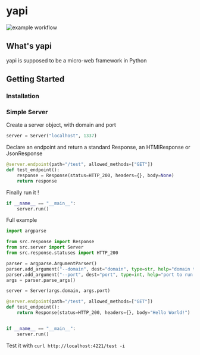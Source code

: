 # yapi    
 
![example workflow](https://github.com/duranbe/yapi/actions/workflows/test.yml/badge.svg)


## What's yapi
yapi is supposed to be a micro-web framework in Python


## Getting Started 

### Installation


### Simple Server

Create a server object, with domain and port

```python
server = Server("localhost", 1337)
```

Declare an endpoint and return a standard Response, an HTMlResponse or JsonResponse
```python
@server.endpoint(path="/test", allowed_methods=["GET"])
def test_endpoint():
    response = Response(status=HTTP_200, headers={}, body=None)
    return response
```

Finally run it ! 

```python
if __name__ == "__main__":
    server.run()
```

Full example 

```python
import argparse

from src.response import Response
from src.server import Server
from src.response.statuses import HTTP_200

parser = argparse.ArgumentParser()
parser.add_argument("--domain", dest="domain", type=str, help="domain to run server", default="localhost")
parser.add_argument("--port", dest="port", type=int, help="port to run server", default=4221)
args = parser.parse_args()

server = Server(args.domain, args.port)

@server.endpoint(path="/test", allowed_methods=["GET"])
def test_endpoint():
    return Response(status=HTTP_200, headers={}, body="Hello World!")


if __name__ == "__main__":
    server.run()

```

Test it with ```curl http://localhost:4221/test -i ```